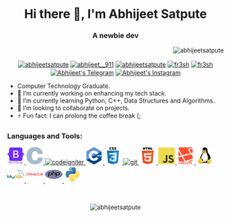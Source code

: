 <h1 align="center">Hi there 👋, I'm Abhijeet Satpute</h1>

<h3 align="center">A newbie dev</h3><p align="right"> <img src="https://komarev.com/ghpvc/?username=abhijeetsatpute&label=Profile%20views&color=0e75b6&style=flat" alt="abhijeetsatpute" /> </p>
<p align="center">
<a href="https://codepen.io/abhijeetsatpute" target="blank"><img align="center" src="https://cdn.jsdelivr.net/npm/simple-icons@3.0.1/icons/codepen.svg" alt="abhijeetsatpute" height="30" width="40" /></a>
<a href="https://twitter.com/abhijeet__911" target="blank"><img align="center" src="https://cdn.jsdelivr.net/npm/simple-icons@3.0.1/icons/twitter.svg" alt="abhijeet__911" height="30" width="40" /></a>
<a href="https://linkedin.com/in/abhijeetsatpute" target="blank"><img align="center" src="https://cdn.jsdelivr.net/npm/simple-icons@3.0.1/icons/linkedin.svg" alt="abhijeetsatpute" height="30" width="40" /></a>
<a href="https://www.hackerrank.com/fr3sh" target="blank"><img align="center" src="https://cdn.jsdelivr.net/npm/simple-icons@3.0.1/icons/hackerrank.svg" alt="fr3sh" height="30" width="40" /></a>
<a href="https://auth.geeksforgeeks.org/user/fr3sh" target="blank"><img align="center" src="https://cdn.jsdelivr.net/npm/simple-icons@3.0.1/icons/geeksforgeeks.svg" alt="fr3sh" height="30" width="40" /></a>
 <a href="https://t.me/abhijeetsatpute" target="blank"><img align="center" alt="Abhijeet's Telegram" height="30" width="40" src="https://cdn.jsdelivr.net/npm/simple-icons@v3/icons/telegram.svg" /></a>
<a href="https://instagram.com/abhijeet__911/"><img align="center" alt="Abhijeet's Instagram" height="30" width="40" src="https://cdn.jsdelivr.net/npm/simple-icons@v3/icons/instagram.svg" />	</a>
</p>

-  Computer Technology Graduate.
- 🔭 I’m currently working on enhancing my tech stack.
- 🌱 I’m currently learning Python, C++, Data Structures and Algorithms.
- 👯 I’m looking to collaborate on projects.
- ⚡ Fun fact: I can prolong the coffee break (;


<!--
I have pursued my graduation degree in Computer Technology 🎓 from Nagpur University 🏛. I'm a passionate learner who's always willing to learn and work across technologies and domains 💡. I love to explore new technologies and leverage them to solve real-life problems ✨. Apart from that I also love to guide and mentor newbies 👨🏻‍💻. I'm currently into Python Development 🕸️ and working in @TechMahindra 🤓.
<br />
-->

<h3 align="left">Languages and Tools:</h3>
<p align="left"> <a href="https://getbootstrap.com" target="_blank"> <img src="https://raw.githubusercontent.com/devicons/devicon/master/icons/bootstrap/bootstrap-plain-wordmark.svg" alt="bootstrap" width="40" height="40"/> </a> <a href="https://www.cprogramming.com/" target="_blank"> <img src="https://raw.githubusercontent.com/devicons/devicon/master/icons/c/c-original.svg" alt="c" width="40" height="40"/> </a> <a href="https://codeigniter.com" target="_blank"> <img src="https://cdn.worldvectorlogo.com/logos/codeigniter.svg" alt="codeigniter" width="40" height="40"/> </a> <a href="https://www.w3schools.com/cpp/" target="_blank"> <img src="https://raw.githubusercontent.com/devicons/devicon/master/icons/cplusplus/cplusplus-original.svg" alt="cplusplus" width="40" height="40"/> </a> <a href="https://www.w3schools.com/css/" target="_blank"> <img src="https://raw.githubusercontent.com/devicons/devicon/master/icons/css3/css3-original-wordmark.svg" alt="css3" width="40" height="40"/> </a> <a href="https://git-scm.com/" target="_blank"> <img src="https://www.vectorlogo.zone/logos/git-scm/git-scm-icon.svg" alt="git" width="40" height="40"/> </a> <a href="https://www.w3.org/html/" target="_blank"> <img src="https://raw.githubusercontent.com/devicons/devicon/master/icons/html5/html5-original-wordmark.svg" alt="html5" width="40" height="40"/> </a> <a href="https://developer.mozilla.org/en-US/docs/Web/JavaScript" target="_blank"> <img src="https://raw.githubusercontent.com/devicons/devicon/master/icons/javascript/javascript-original.svg" alt="javascript" width="40" height="40"/> </a> <a href="https://laravel.com/" target="_blank"> <img src="https://raw.githubusercontent.com/devicons/devicon/master/icons/laravel/laravel-plain-wordmark.svg" alt="laravel" width="40" height="40"/> </a> <a href="https://www.linux.org/" target="_blank"> <img src="https://raw.githubusercontent.com/devicons/devicon/master/icons/linux/linux-original.svg" alt="linux" width="40" height="40"/> </a> <a href="https://www.mysql.com/" target="_blank"> <img src="https://raw.githubusercontent.com/devicons/devicon/master/icons/mysql/mysql-original-wordmark.svg" alt="mysql" width="40" height="40"/> </a> <a href="https://www.oracle.com/" target="_blank"> <img src="https://raw.githubusercontent.com/devicons/devicon/master/icons/oracle/oracle-original.svg" alt="oracle" width="40" height="40"/> </a> <a href="https://www.php.net" target="_blank"> <img src="https://raw.githubusercontent.com/devicons/devicon/master/icons/php/php-original.svg" alt="php" width="40" height="40"/> </a> <a href="https://www.python.org" target="_blank"> <img src="https://raw.githubusercontent.com/devicons/devicon/master/icons/python/python-original.svg" alt="python" width="40" height="40"/> </a> </p>
<br />


<p align="center"><img src="https://github-readme-stats.vercel.app/api/top-langs?username=abhijeetsatpute&show_icons=true&locale=en&layout=compact" alt="abhijeetsatpute" /></p>
<br>
<!--
<p>&nbsp;<img align="left" src="https://github-readme-stats.vercel.app/api?username=abhijeetsatpute&show_icons=true&locale=en" alt="abhijeetsatpute" /></p>
<br>
-->

<!-- <h3 align="center">Support:</h3>
<p><a href="https://www.buymeacoffee.com/abhijeetsatpute"> <img align="left" src="https://cdn.buymeacoffee.com/buttons/v2/default-yellow.png" height="50" width="210" alt="abhijeetsatpute" /></a></p> -->
